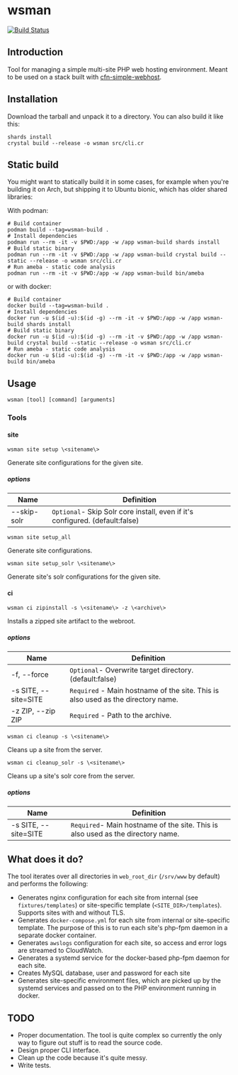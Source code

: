 # wsman
[![Build Status](https://travis-ci.org/janost/wsman.svg?branch=master)](https://travis-ci.org/janost/wsman)


## Introduction
Tool for managing a simple multi-site PHP web hosting environment. Meant to be used on a stack built with [cfn-simple-webhost][cfn-simple-webhost].

## Installation

Download the tarball and unpack it to a directory. You can also build it like this:
```
shards install
crystal build --release -o wsman src/cli.cr
```

## Static build
You might want to statically build it in some cases, for example when you're building it on Arch, but shipping it to Ubuntu bionic, which has older shared libraries:  

With podman:
```
# Build container
podman build --tag=wsman-build .
# Install dependencies
podman run --rm -it -v $PWD:/app -w /app wsman-build shards install
# Build static binary
podman run --rm -it -v $PWD:/app -w /app wsman-build crystal build --static --release -o wsman src/cli.cr
# Run ameba - static code analysis
podman run --rm -it -v $PWD:/app -w /app wsman-build bin/ameba
```  
or with docker:  
```
# Build container
docker build --tag=wsman-build .
# Install dependencies
docker run -u $(id -u):$(id -g) --rm -it -v $PWD:/app -w /app wsman-build shards install
# Build static binary
docker run -u $(id -u):$(id -g) --rm -it -v $PWD:/app -w /app wsman-build crystal build --static --release -o wsman src/cli.cr
# Run ameba - static code analysis
docker run -u $(id -u):$(id -g) --rm -it -v $PWD:/app -w /app wsman-build bin/ameba
```

## Usage

```
wsman [tool] [command] [arguments]
```

### Tools

#### site

```
wsman site setup \<sitename\>
```
Generate site configurations for the given site.

##### options

|Name|Definition|
|---|---|
|--skip-solr|`Optional`- Skip Solr core install, even if it's configured. (default:false)|

```
wsman site setup_all
```
Generate site configurations.

```
wsman site setup_solr \<sitename\>
```
Generate site's solr configurations for the given site.

#### ci

```
wsman ci zipinstall -s \<sitename\> -z \<archive\>
```

Installs a zipped site artifact to the webroot.

##### options

|Name|Definition|
|---|---|
|-f, --force|`Optional`- Overwrite target directory. (default:false)|
|-s SITE, --site=SITE|`Required` - Main hostname of the site. This is also used as the directory name.|
|-z ZIP, --zip ZIP|`Required` - Path to the archive.|

```
wsman ci cleanup -s \<sitename\>
```

Cleans up a site from the server.

```
wsman ci cleanup_solr -s \<sitename\>
```

Cleans up a site's solr core from the server.

##### options

|Name|Definition|
|---|---|
|-s SITE, --site=SITE |`Required`- Main hostname of the site. This is also used as the directory name.|


## What does it do?

The tool iterates over all directories in `web_root_dir` (`/srv/www` by default) and performs the following:
- Generates nginx configuration for each site from internal (see `fixtures/templates`) or site-specific template (`<SITE_DIR>/templates`). Supports sites with and without TLS.
- Generates `docker-compose.yml` for each site from internal or site-specific template. The purpose of this is to run each site's php-fpm daemon in a separate docker container.
- Generates `awslogs` configuration for each site, so access and error logs are streamed to CloudWatch.
- Generates a systemd service for the docker-based php-fpm daemon for each site.
- Creates MySQL database, user and password for each site
- Generates site-specific environment files, which are picked up by the systemd services and passed on to the PHP environment running in docker.

## TODO
- Proper documentation. The tool is quite complex so currently the only way to figure out stuff is to read the source code.
- Design proper CLI interface.
- Clean up the code because it's quite messy.
- Write tests.


[cfn-simple-webhost]: https://github.com/janost/cfn-simple-webhost
